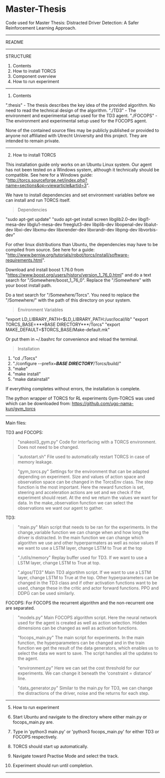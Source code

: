 # Master-Thesis
Code used for Master Thesis: Distracted Driver Detection: A Safer Reinforcement Learning Approach.

____________________________
                    
README
____________________________

STRUCTURE

1. Contents
2. How to install TORCS
3. Component overview
4. How to run experiment

____________________________

1. Contents

".thesis"                           - The thesis describes the key idea of the provided algorithm. No need to read the technical design of the algorithm.
"./TD3"                              - The environment and experimental setup used for the TD3 agent.
"./FOCOPS"                           - The environment and experimental setup used for the FOCOPS agent.

None of the contained source files may be publicly published or provided to anyone not affiliated with Utrecht University and this project. They are intended to remain private.

____________________________

2. How to install TORCS

This installation guide only works on an Ubuntu Linux system. Our agent has not been tested on a Windows system, although it technically should be compatible. See here for a Windows guide: "http://torcs.sourceforge.net/index.php?name=sections&op=viewarticle&artid=3".

We have to install dependencies and set environment variables before we can install and run TORCS itself.

> Dependencies

"sudo apt-get update"
"sudo apt-get install screen libglib2.0-dev  libgl1-mesa-dev libglu1-mesa-dev  freeglut3-dev  libplib-dev  libopenal-dev libalut-dev libxi-dev libxmu-dev libxrender-dev  libxrandr-dev libpng-dev libvorbis-dev"

For other linux distributions than Ubuntu, the dependencies may have to be compiled from source. See here for a guide: "http://www.berniw.org/tutorials/robot/torcs/install/software-requirements.html".

Download and install boost 1.76.0 from "https://www.boost.org/users/history/version_1_76_0.html" and do a text search for "/Somewhere/boost_1_76_0". Replace the "/Somewhere" with your boost install path.

Do a text search for "/Somewhere/Torcs". You need to replace the "/Somewhere/" with the path of this directory on your system.

> Environment Variables

"export LD_LIBRARY_PATH=$LD_LIBRARY_PATH:/usr/local/lib"
"export TORCS_BASE=***BASE DIRECTORY***/Torcs"
"export MAKE_DEFAULT=$TORCS_BASE/Make-default.mk"

Or put them in ~/.bashrc for convenience and reload the terminal.

> Installation

1. "cd ./Torcs"
2. "./configure --prefix=***BASE DIRECTORY***/Torcs/build/"
3. "make"
4. "make install"
5. "make datainstall"

If everything completes without errors, the installation is complete.

The python wrapper of TORCS for RL experiments Gym-TORCS was used which can be downloaded from: https://github.com/ugo-nama-kun/gym_torcs

____________________________


Main files:

TD3 and FOCOPS:

> "snakeoil3_gym.py"
Code for interfacing with a TORCS environment. Does not need to be changed.

> "autostart.sh"
File used to automatically restart TORCS in case of memory leakage.

> "gym_torcs.py"
Settings for the environment that can be adapted depending on experiment.
>   Size and values of action  space and observation space can be changed in the TorcsEnv class.
>   The step function is the most important. Here the reward function is set, steering and acceleration actions are set and we check if the experiment should reset. At the end we return the values we want for data.
>   In the make_observation function we can select the observations we want our agent to gather.

TD3:

> "main.py"
Main script that needs to be ran for the experiments.
>   In the change_variable function we can change when and how long the driver is distracted.
>   In the main function we can change which algorithm we use and other hyperparmaters as well as noise values
>   If we want to use a LSTM layer, change LSTM to True at the top

> "./utils/memory"
Replay buffer used for TD3. If we want to use a LSTM layer, change LSTM to True at top.

> ".algos/TD3"
Main TD3 algortihm script. If we want to use a LSTM layer, change LSTM to True at the top. Other hyperparameters can be changed in the TD3 class and if other activation functions want to be used, change these in the critic and actor forward functions. PPO and DDPG can be used similarly.

FOCOPS: 
For FOCOPS the recurrent algorithm and the non-recurrent one are separated.
> "models.py"
Main FOCOPS algorithm script. Here the neural network used for the agent is created as well as action selection. Hidden dimensions can be changed as well as activation functions.

> "focops_main.py"
The main script for experiments. In the main function, the hyperparameters can be changed and in the train function we get the result of the data generators, which enables us to select the data we want to save. The script handles all the updates to the agent.

> "environment.py"
Here we can set the cost threshold for our experiments. We can change it beneath the 'constraint = distance' line.

> "data_generator.py"
Similar to the main.py for TD3, we can change the distractions of the driver, noise and the returns for each step.
____________________________
5. How to run experiment

1. Start Ubuntu and navigate to the directory where either main.py or focops_main.py are.
2. Type in 'python3 main.py' or 'python3 focops_main.py' for either TD3 or FOCOPS respectively.
3. TORCS should start up automatically.
4. Navigate toward Practise Mode and select the track.
5. Experiment should run until completion.
____________________________
